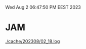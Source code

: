 Wed Aug  2 06:47:50 PM EEST 2023
# JAM
<a href='./cache/202308/02_18.log'>./cache/202308/02_18.log</a>
